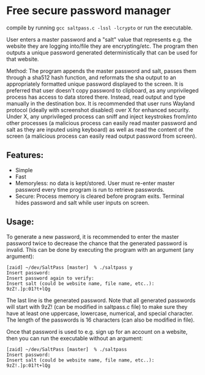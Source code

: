 # Free secure password manager

compile by running ```gcc saltpass.c -lssl -lcrypto``` or run the executable.

User enters a master password and a "salt" value that represents e.g. the website they are logging into/file they are encrypting/etc. The program then outputs a unique password generated deterministically that can be used for that website. 

Method: The program appends the master password and salt, passes them through a sha512 hash function, and reformats the sha output to an appropriately formatted unique password displayed to the screen. It is preferred that user doesn't copy password to clipboard, as any unprivileged process has access to data stored there. Instead, read output and type manually in the destination box. It is recommended that user runs Wayland protocol (ideally with screenshot disabled) over X for enhanced security. Under X, any unprivileged process can sniff and inject keystrokes from/into other processes (a malicious process can easily read master password and salt as they are inputed using keyboard) as well as read the content of the screen (a malicious process can easily read output password from screen).

## Features:
- Simple
- Fast
- Memoryless: no data is kept/stored. User must re-enter master password every time program is run to retrieve passwords.
- Secure: Process memory is cleared before program exits. Terminal hides password and salt while user inputs on screen. 

## Usage:
To generate a new password, it is recommended to enter the master password twice to decrease the chance that the generated password is invalid. This can be done by executing the program with an argument (any argument):
```
[zaid] ~/dev/SaltPass [master]  % ./saltpass y
Insert password:
Insert password again to verify:
Insert salt (could be website name, file name, etc..):
9zZ!.]p:01?t+lQg
```
The last line is the generated password. Note that all generated passwords will start with 9zZ! (can be modified in saltpass.c file) to make sure they have at least one uppercase, lowercase, numerical, and special character. The length of the passwords is 16 characters (can also be modified in file).

Once that password is used to e.g. sign up for an account on a website, then you can run the executable without an argument:
```
[zaid] ~/dev/SaltPass [master]  % ./saltpass 
Insert password:
Insert salt (could be website name, file name, etc..):
9zZ!.]p:01?t+lQg
```
